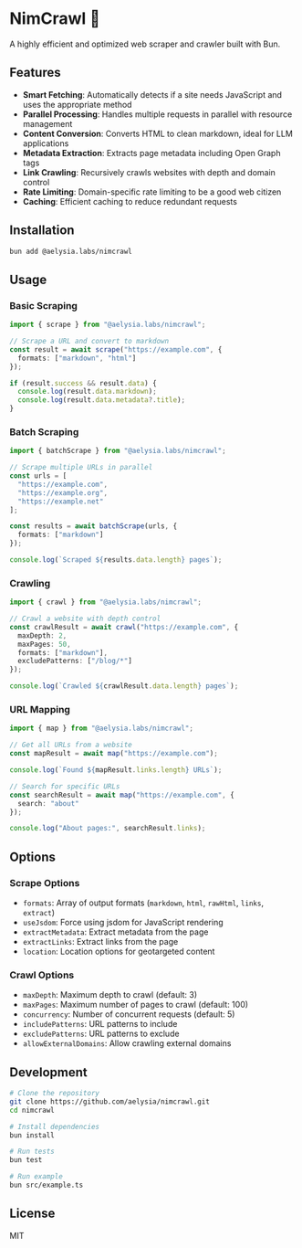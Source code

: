 # NimCrawl 🚀

A highly efficient and optimized web scraper and crawler built with Bun.

## Features

- **Smart Fetching**: Automatically detects if a site needs JavaScript and uses the appropriate method
- **Parallel Processing**: Handles multiple requests in parallel with resource management
- **Content Conversion**: Converts HTML to clean markdown, ideal for LLM applications
- **Metadata Extraction**: Extracts page metadata including Open Graph tags
- **Link Crawling**: Recursively crawls websites with depth and domain control
- **Rate Limiting**: Domain-specific rate limiting to be a good web citizen
- **Caching**: Efficient caching to reduce redundant requests

## Installation

```bash
bun add @aelysia.labs/nimcrawl
```

## Usage

### Basic Scraping

```typescript
import { scrape } from "@aelysia.labs/nimcrawl";

// Scrape a URL and convert to markdown
const result = await scrape("https://example.com", {
  formats: ["markdown", "html"]
});

if (result.success && result.data) {
  console.log(result.data.markdown);
  console.log(result.data.metadata?.title);
}
```

### Batch Scraping

```typescript
import { batchScrape } from "@aelysia.labs/nimcrawl";

// Scrape multiple URLs in parallel
const urls = [
  "https://example.com",
  "https://example.org",
  "https://example.net"
];

const results = await batchScrape(urls, {
  formats: ["markdown"]
});

console.log(`Scraped ${results.data.length} pages`);
```

### Crawling

```typescript
import { crawl } from "@aelysia.labs/nimcrawl";

// Crawl a website with depth control
const crawlResult = await crawl("https://example.com", {
  maxDepth: 2,
  maxPages: 50,
  formats: ["markdown"],
  excludePatterns: ["/blog/*"]
});

console.log(`Crawled ${crawlResult.data.length} pages`);
```

### URL Mapping

```typescript
import { map } from "@aelysia.labs/nimcrawl";

// Get all URLs from a website
const mapResult = await map("https://example.com");

console.log(`Found ${mapResult.links.length} URLs`);

// Search for specific URLs
const searchResult = await map("https://example.com", {
  search: "about"
});

console.log("About pages:", searchResult.links);
```

## Options

### Scrape Options

- `formats`: Array of output formats (`markdown`, `html`, `rawHtml`, `links`, `extract`)
- `useJsdom`: Force using jsdom for JavaScript rendering
- `extractMetadata`: Extract metadata from the page
- `extractLinks`: Extract links from the page
- `location`: Location options for geotargeted content

### Crawl Options

- `maxDepth`: Maximum depth to crawl (default: 3)
- `maxPages`: Maximum number of pages to crawl (default: 100)
- `concurrency`: Number of concurrent requests (default: 5)
- `includePatterns`: URL patterns to include
- `excludePatterns`: URL patterns to exclude
- `allowExternalDomains`: Allow crawling external domains

## Development

```bash
# Clone the repository
git clone https://github.com/aelysia/nimcrawl.git
cd nimcrawl

# Install dependencies
bun install

# Run tests
bun test

# Run example
bun src/example.ts
```

## License

MIT
